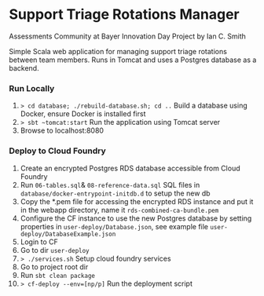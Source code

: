 # Support Triage Rotations Manager
Assessments Community at Bayer Innovation Day Project by Ian C. Smith

Simple Scala web application for managing support triage rotations between team members. Runs in Tomcat and uses a Postgres database as a backend.

### Run Locally
1. `> cd database; ./rebuild-database.sh; cd ..` Build a database using Docker, ensure Docker is installed first
1. `> sbt ~tomcat:start` Run the application using Tomcat server
1. Browse to localhost:8080

### Deploy to Cloud Foundry
1. Create an encrypted Postgres RDS database accessible from Cloud Foundry
1. Run `06-tables.sql`& `08-reference-data.sql` SQL files in `database/docker-entrypoint-initdb.d` to setup the new db
1. Copy the *.pem file for accessing the encrypted RDS instance and put it in the webapp directory, name it `rds-combined-ca-bundle.pem`    
1. Configure the CF instance to use the new Postgres database by setting properties in `user-deploy/Database.json`, 
   see example file `user-deploy/DatabaseExample.json`
1. Login to CF
1. Go to dir `user-deploy`
1. `> ./services.sh` Setup cloud foundry services
1. Go to project root dir
1. Run `sbt clean package`
1. `> cf-deploy --env=[np/p]` Run the deployment script
